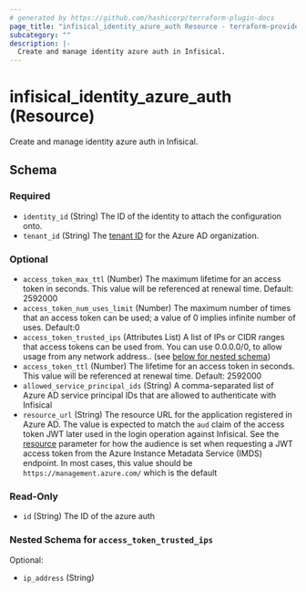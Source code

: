 ```yaml
---
# generated by https://github.com/hashicorp/terraform-plugin-docs
page_title: "infisical_identity_azure_auth Resource - terraform-provider-infisical"
subcategory: ""
description: |-
  Create and manage identity azure auth in Infisical.
---
```


# infisical_identity_azure_auth (Resource)

Create and manage identity azure auth in Infisical.



<!-- schema generated by tfplugindocs -->
## Schema

### Required

- `identity_id` (String) The ID of the identity to attach the configuration onto.
- `tenant_id` (String) The [tenant ID](https://learn.microsoft.com/en-us/entra/fundamentals/how-to-find-tenant) for the Azure AD organization.

### Optional

- `access_token_max_ttl` (Number) The maximum lifetime for an access token in seconds. This value will be referenced at renewal time. Default: 2592000
- `access_token_num_uses_limit` (Number) The maximum number of times that an access token can be used; a value of 0 implies infinite number of uses. Default:0
- `access_token_trusted_ips` (Attributes List) A list of IPs or CIDR ranges that access tokens can be used from. You can use 0.0.0.0/0, to allow usage from any network address.. (see [below for nested schema](#nestedatt--access_token_trusted_ips))
- `access_token_ttl` (Number) The lifetime for an access token in seconds. This value will be referenced at renewal time. Default: 2592000
- `allowed_service_principal_ids` (String) A comma-separated list of Azure AD service principal IDs that are allowed to authenticate with Infisical
- `resource_url` (String) The resource URL for the application registered in Azure AD. The value is expected to match the `aud` claim of the access token JWT later used in the login operation against Infisical. See the [resource](https://learn.microsoft.com/en-us/entra/identity/managed-identities-azure-resources/how-to-use-vm-token#get-a-token-using-http) parameter for how the audience is set when requesting a JWT access token from the Azure Instance Metadata Service (IMDS) endpoint. In most cases, this value should be `https://management.azure.com/` which is the default

### Read-Only

- `id` (String) The ID of the azure auth

<a id="nestedatt--access_token_trusted_ips"></a>
### Nested Schema for `access_token_trusted_ips`

Optional:

- `ip_address` (String)
